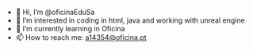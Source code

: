 - 👋 Hi, I’m @oficinaEduSa
- 👀 I’m interested in coding in html, java and working with unreal engine
- 🌱 I’m currently learning in Oficina
- 📫 How to reach me: a14354@oficina.pt
